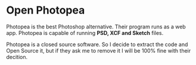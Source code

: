 # Open Photopea
Photopea is the best Photoshop alternative. Their program runs as a web app. Photopea is capable of running **PSD, XCF and Sketch** files.

Photopea is a closed source software. So I decide to extract the code and Open Source it, but if they ask me to remove it I will be 100% fine with their decition. 
